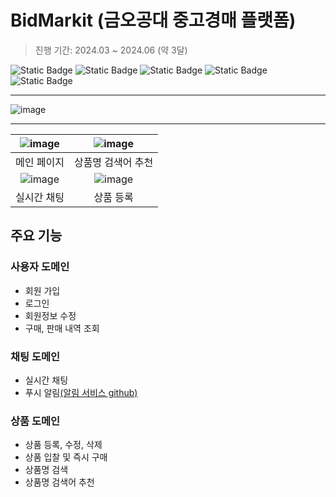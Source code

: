 # BidMarkit (금오공대 중고경매 플랫폼)
> 진행 기간: 2024.03 ~ 2024.06 (약 3달)

<p >
  <img alt="Static Badge" src="https://img.shields.io/badge/java-17-green?style=flat">
  <img alt="Static Badge" src="https://img.shields.io/badge/SpringBoot-green?style=flat&logo=SpringBoot&logoColor=white"> 
  <img alt="Static Badge" src="https://img.shields.io/badge/MySql-4479A1?style=flat&logo=MySql&logoColor=white"/> 
  <img alt="Static Badge" src="https://img.shields.io/badge/Redis-FF4438?style=flat&logo=Redis&logoColor=white"/>
  <img alt="Static Badge" src="https://img.shields.io/badge/Docker-2496ED?style=flat&logo=docker&logoColor=white"/> 
  <!-- <img src="https://img.shields.io/badge/GCP-4285F4?style=for-the-badge&logo=googlecloud&logoColor=white"/> 
  <img src="https://img.shields.io/badge/docker-2496ED?style=for-the-badge&logo=docker&logoColor=white"/> 
  <img src="https://img.shields.io/badge/kubernetes-326CE5?style=for-the-badge&logo=kubernetes&logoColor=white"/> -->
</p>

---

![image](https://github.com/user-attachments/assets/57fcddb6-e3a7-4e0d-b28b-8b9afec04466)

---

| ![image](https://github.com/user-attachments/assets/bd7974c9-048a-456f-bd58-90ccdcbd255e) | ![image](https://github.com/user-attachments/assets/50688b0f-a0cb-4345-9fa0-3ea5d4e9eab4) |
| :--: | :--: |
| 메인 페이지 | 상품명 검색어 추천 |
| ![image](https://github.com/user-attachments/assets/3fc15f31-cc5e-4cf2-a0b8-80ede8bd83c1) | ![image](https://github.com/user-attachments/assets/63963b6c-683c-4318-b096-1b7fb217d9ec) |
| 실시간 채팅 | 상품 등록 |

## 주요 기능

### 사용자 도메인
- 회원 가입
- 로그인
- 회원정보 수정
- 구매, 판매 내역 조회

### 채팅 도메인
- 실시간 채팅
- 푸시 알림[(알림 서비스 github)](https://github.com/taek105/AlarmServer)

### 상품 도메인
- 상품 등록, 수정, 삭제
- 상품 입찰 및 즉시 구매
- 상품명 검색
- 상품명 검색어 추천
